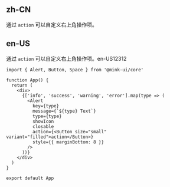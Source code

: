 ## zh-CN

通过 `action` 可以自定义右上角操作项。

## en-US

通过 `action` 可以自定义右上角操作项。en-US12312

```tsx
import { Alert, Button, Space } from '@mink-ui/core'

function App() {
  return (
    <div>
      {['info', 'success', 'warning', 'error'].map(type => (
        <Alert
          key={type}
          message={`${type} Text`}
          type={type}
          showIcon
          closable
          action={<Button size="small" variant="filled">action</Button>}
          style={{ marginBottom: 8 }}
        />
      ))}
    </div>
  )
}

export default App
```
